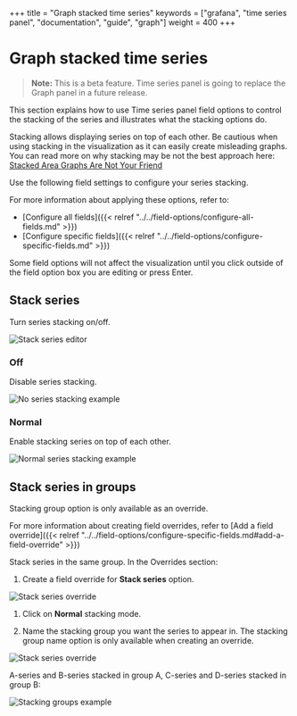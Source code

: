 +++
title = "Graph stacked time series"
keywords = ["grafana", "time series panel", "documentation", "guide", "graph"]
weight = 400
+++

# Graph stacked time series

> **Note:** This is a beta feature. Time series panel is going to replace the Graph panel in a future release.

This section explains how to use Time series panel field options to control the stacking of the series and illustrates what the stacking options do.

Stacking allows displaying series on top of each other. Be cautious when using stacking in the visualization as it can easily create misleading graphs. You can read more on why stacking may be not the best approach here: [Stacked Area Graphs Are Not Your Friend](https://everydayanalytics.ca/2014/08/stacked-area-graphs-are-not-your-friend.html) 

Use the following field settings to configure your series stacking.

For more information about applying these options, refer to:

- [Configure all fields]({{< relref "../../field-options/configure-all-fields.md" >}})
- [Configure specific fields]({{< relref "../../field-options/configure-specific-fields.md" >}})

Some field options will not affect the visualization until you click outside of the field option box you are editing or press Enter.

## Stack series

Turn series stacking on/off.

![Stack series editor](/img/docs/time-series-panel/stack-series-editor-8-0.png)

### Off

Disable series stacking.

![No series stacking example](/img/docs/time-series-panel/stacking-off-8-0.png)

### Normal

Enable stacking series on top of each other.

![Normal series stacking example](/img/docs/time-series-panel/stacking-normal-8-0.png)

## Stack series in groups

Stacking group option is only available as an override.

For more information about creating field overrides, refer to [Add a field override]({{< relref "../../field-options/configure-specific-fields.md#add-a-field-override" >}}) 

Stack series in the same group. In the Overrides section:

1. Create a field override for **Stack series** option.

![Stack series override](/img/docs/time-series-panel/stacking-override-default-8-0.png)

1. Click on **Normal** stacking mode.
   
1. Name the stacking group you want the series to appear in. The stacking group name option is only available when creating an override.

![Stack series override](/img/docs/time-series-panel/stack-series-override-editor-8-0)

A-series and B-series stacked in group A, C-series and D-series stacked in group B:

![Stacking groups example](/img/docs/time-series-panel/stack-series-groups-8-0.png)
